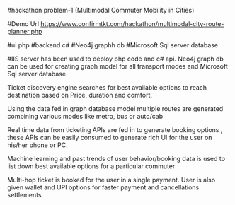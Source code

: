 #hackathon problem-1 (Multimodal Commuter Mobility in Cities)

#Demo Url
https://www.confirmtkt.com/hackathon/multimodal-city-route-planner.php

#ui php
#backend c#
#Neo4j graphh db
#Microsoft Sql server database

#IIS server has been used to deploy php code and c# api. Neo4j graph db can be used for creating graph model for all transport modes and Microsoft Sql server database.

Ticket discovery engine searches for best available options to reach destination based on Price, duration and comfort. 

Using the data fed in graph database model multiple routes are generated combining various modes like metro, bus or auto/cab

Real time data from ticketing APIs are fed in to generate booking options , these APIs can be easily consumed to generate rich UI for the user on his/her phone or PC.

Machine learning and past trends of user behavior/booking data is used to list down best available options for a particular commuter

Multi-hop ticket is booked for the user in a single payment. User is also given wallet and UPI options for faster payment and cancellations settlements.


